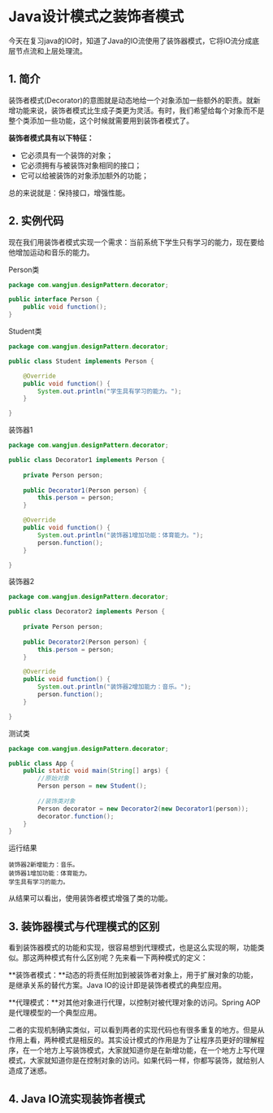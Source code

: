# Java设计模式之装饰者模式

今天在复习java的IO时，知道了Java的IO流使用了装饰器模式，它将IO流分成底层节点流和上层处理流。

## 1. 简介

装饰者模式(Decorator)的意图就是动态地给一个对象添加一些额外的职责。就新增功能来说，装饰者模式比生成子类更为灵活。有时，我们希望给每个对象而不是整个类添加一些功能，这个时候就需要用到装饰者模式了。

**装饰者模式具有以下特征：**

- 它必须具有一个装饰的对象；
- 它必须拥有与被装饰对象相同的接口；
- 它可以给被装饰的对象添加额外的功能；

总的来说就是：保持接口，增强性能。

## 2. 实例代码

现在我们用装饰者模式实现一个需求：当前系统下学生只有学习的能力，现在要给他增加运动和音乐的能力。

Person类

```java
package com.wangjun.designPattern.decorator;

public interface Person {
	public void function();
}
```

Student类

```java
package com.wangjun.designPattern.decorator;

public class Student implements Person {

	@Override
	public void function() {
		System.out.println("学生具有学习的能力。");
	}

}
```

装饰器1

```java
package com.wangjun.designPattern.decorator;

public class Decorator1 implements Person {
	
	private Person person;
	
	public Decorator1(Person person) {
		this.person = person;
	}

	@Override
	public void function() {
		System.out.println("装饰器1增加功能：体育能力。");
		person.function();
	}

}
```

装饰器2

```java
package com.wangjun.designPattern.decorator;

public class Decorator2 implements Person {
	
	private Person person;
	
	public Decorator2(Person person) {
		this.person = person;
	}

	@Override
	public void function() {
		System.out.println("装饰器2增加能力：音乐。");
		person.function();
	}

}
```

测试类

```java
package com.wangjun.designPattern.decorator;

public class App {
	public static void main(String[] args) {
		//原始对象
		Person person = new Student();
		
		//装饰类对象
		Person decorator = new Decorator2(new Decorator1(person));
		decorator.function();
	}
}
```

运行结果

```
装饰器2新增能力：音乐。
装饰器1增加功能：体育能力。
学生具有学习的能力。
```

从结果可以看出，使用装饰者模式增强了类的功能。

## 3. 装饰器模式与代理模式的区别

看到装饰器模式的功能和实现，很容易想到代理模式，也是这么实现的啊，功能类似。那这两种模式有什么区别呢？先来看一下两种模式的定义：

**装饰者模式：**动态的将责任附加到被装饰者对象上，用于扩展对象的功能，是继承关系的替代方案。Java IO的设计即是装饰者模式的典型应用。

**代理模式：**对其他对象进行代理，以控制对被代理对象的访问。Spring AOP是代理模型的一个典型应用。

二者的实现机制确实类似，可以看到两者的实现代码也有很多重复的地方。但是从作用上看，两种模式是相反的。其实设计模式的作用是为了让程序员更好的理解程序，在一个地方上写装饰模式，大家就知道你是在新增功能，在一个地方上写代理模式，大家就知道你是在控制对象的访问。如果代码一样，你都写装饰，就给别人造成了迷惑。

## 4. Java IO流实现装饰者模式









